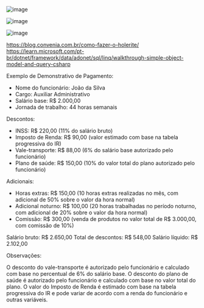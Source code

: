 ![image](https://github.com/JpythonS/PIM/assets/53958777/d6bf3edf-ba1d-49a8-a3d8-bf409bb22c53)


![image](https://github.com/JpythonS/PIM/assets/53958777/cf35a82a-cedb-4c38-b13e-5fb2be19b7af)


![image](https://github.com/JpythonS/PIM/assets/53958777/d0341117-efca-499c-80c6-f54c9ec75290)


https://blog.convenia.com.br/como-fazer-o-holerite/
https://learn.microsoft.com/pt-br/dotnet/framework/data/adonet/sql/linq/walkthrough-simple-object-model-and-query-csharp

Exemplo de Demonstrativo de Pagamento:

- Nome do funcionário: João da Silva
- Cargo: Auxiliar Administrativo
- Salário base: R$ 2.000,00
- Jornada de trabalho: 44 horas semanais

Descontos:

- INSS: R$ 220,00 (11% do salário bruto)
- Imposto de Renda: R$ 90,00 (valor estimado com base na tabela progressiva do IR)
- Vale-transporte: R$ 88,00 (6% do salário base autorizado pelo funcionário)
- Plano de saúde: R$ 150,00 (10% do valor total do plano autorizado pelo funcionário)

Adicionais:

- Horas extras: R$ 150,00 (10 horas extras realizadas no mês, com adicional de 50% sobre o valor da hora normal)
- Adicional noturno: R$ 100,00 (20 horas trabalhadas no período noturno, com adicional de 20% sobre o valor da hora normal)
- Comissão: R$ 300,00 (venda de produtos no valor total de R$ 3.000,00, com comissão de 10%)

Salário bruto: R$ 2.650,00
Total de descontos: R$ 548,00
Salário líquido: R$ 2.102,00

Observações:

O desconto do vale-transporte é autorizado pelo funcionário e calculado com base no percentual de 6% do salário base.
O desconto do plano de saúde é autorizado pelo funcionário e calculado com base no valor total do plano.
O valor do Imposto de Renda é estimado com base na tabela progressiva do IR e pode variar de acordo com a renda do funcionário e outras variáveis.
